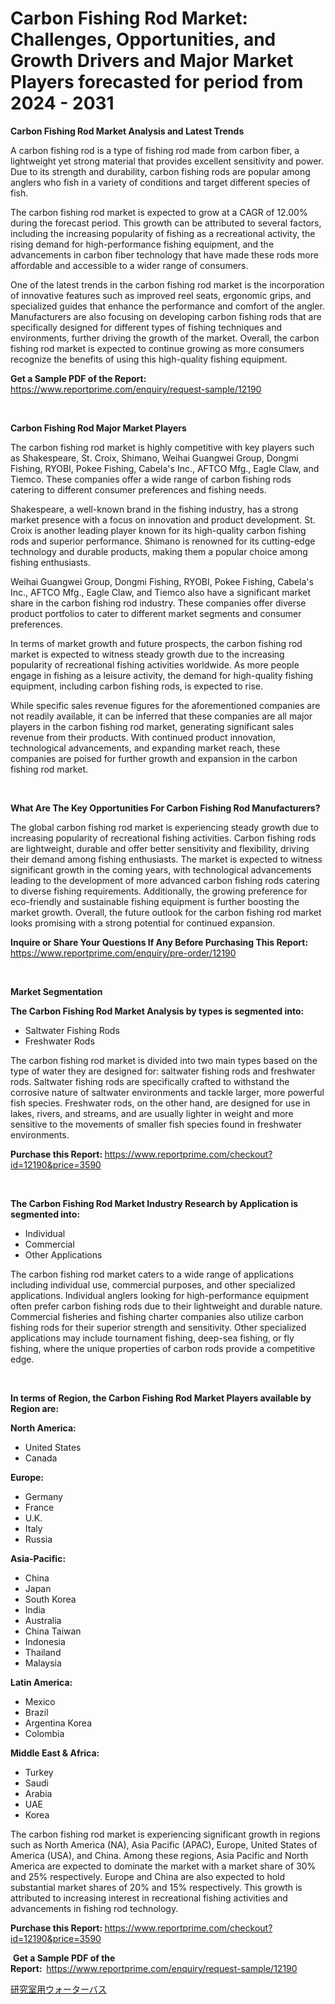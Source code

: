 <p><h1>Carbon Fishing Rod Market: Challenges, Opportunities, and Growth Drivers and Major Market Players forecasted for period from 2024 - 2031</h1></p><p><strong>Carbon Fishing Rod Market Analysis and Latest Trends</strong></p>
<p><p>A carbon fishing rod is a type of fishing rod made from carbon fiber, a lightweight yet strong material that provides excellent sensitivity and power. Due to its strength and durability, carbon fishing rods are popular among anglers who fish in a variety of conditions and target different species of fish.</p><p>The carbon fishing rod market is expected to grow at a CAGR of 12.00% during the forecast period. This growth can be attributed to several factors, including the increasing popularity of fishing as a recreational activity, the rising demand for high-performance fishing equipment, and the advancements in carbon fiber technology that have made these rods more affordable and accessible to a wider range of consumers.</p><p>One of the latest trends in the carbon fishing rod market is the incorporation of innovative features such as improved reel seats, ergonomic grips, and specialized guides that enhance the performance and comfort of the angler. Manufacturers are also focusing on developing carbon fishing rods that are specifically designed for different types of fishing techniques and environments, further driving the growth of the market. Overall, the carbon fishing rod market is expected to continue growing as more consumers recognize the benefits of using this high-quality fishing equipment.</p></p>
<p><strong>Get a Sample PDF of the Report:&nbsp;</strong> <a href="https://www.reportprime.com/enquiry/request-sample/12190">https://www.reportprime.com/enquiry/request-sample/12190</a></p>
<p>&nbsp;</p>
<p><strong>Carbon Fishing Rod Major Market Players</strong></p>
<p><p>The carbon fishing rod market is highly competitive with key players such as Shakespeare, St. Croix, Shimano, Weihai Guangwei Group, Dongmi Fishing, RYOBI, Pokee Fishing, Cabela's Inc., AFTCO Mfg., Eagle Claw, and Tiemco. These companies offer a wide range of carbon fishing rods catering to different consumer preferences and fishing needs.</p><p>Shakespeare, a well-known brand in the fishing industry, has a strong market presence with a focus on innovation and product development. St. Croix is another leading player known for its high-quality carbon fishing rods and superior performance. Shimano is renowned for its cutting-edge technology and durable products, making them a popular choice among fishing enthusiasts.</p><p>Weihai Guangwei Group, Dongmi Fishing, RYOBI, Pokee Fishing, Cabela's Inc., AFTCO Mfg., Eagle Claw, and Tiemco also have a significant market share in the carbon fishing rod industry. These companies offer diverse product portfolios to cater to different market segments and consumer preferences.</p><p>In terms of market growth and future prospects, the carbon fishing rod market is expected to witness steady growth due to the increasing popularity of recreational fishing activities worldwide. As more people engage in fishing as a leisure activity, the demand for high-quality fishing equipment, including carbon fishing rods, is expected to rise.</p><p>While specific sales revenue figures for the aforementioned companies are not readily available, it can be inferred that these companies are all major players in the carbon fishing rod market, generating significant sales revenue from their products. With continued product innovation, technological advancements, and expanding market reach, these companies are poised for further growth and expansion in the carbon fishing rod market.</p></p>
<p>&nbsp;</p>
<p><strong>What Are The Key Opportunities For Carbon Fishing Rod Manufacturers?</strong></p>
<p><p>The global carbon fishing rod market is experiencing steady growth due to increasing popularity of recreational fishing activities. Carbon fishing rods are lightweight, durable and offer better sensitivity and flexibility, driving their demand among fishing enthusiasts. The market is expected to witness significant growth in the coming years, with technological advancements leading to the development of more advanced carbon fishing rods catering to diverse fishing requirements. Additionally, the growing preference for eco-friendly and sustainable fishing equipment is further boosting the market growth. Overall, the future outlook for the carbon fishing rod market looks promising with a strong potential for continued expansion.</p></p>
<p><strong>Inquire or Share Your Questions If Any Before Purchasing This Report:</strong> <a href="https://www.reportprime.com/enquiry/pre-order/12190">https://www.reportprime.com/enquiry/pre-order/12190</a></p>
<p>&nbsp;</p>
<p><strong>Market Segmentation</strong></p>
<p><strong>The Carbon Fishing Rod Market Analysis by types is segmented into:</strong></p>
<p><ul><li>Saltwater Fishing Rods</li><li>Freshwater Rods</li></ul></p>
<p><p>The carbon fishing rod market is divided into two main types based on the type of water they are designed for: saltwater fishing rods and freshwater rods. Saltwater fishing rods are specifically crafted to withstand the corrosive nature of saltwater environments and tackle larger, more powerful fish species. Freshwater rods, on the other hand, are designed for use in lakes, rivers, and streams, and are usually lighter in weight and more sensitive to the movements of smaller fish species found in freshwater environments.</p></p>
<p><strong>Purchase this Report:&nbsp;</strong><a href="https://www.reportprime.com/checkout?id=12190&price=3590">https://www.reportprime.com/checkout?id=12190&price=3590</a></p>
<p>&nbsp;</p>
<p><strong>The Carbon Fishing Rod Market Industry Research by Application is segmented into:</strong></p>
<p><ul><li>Individual</li><li>Commercial</li><li>Other Applications</li></ul></p>
<p><p>The carbon fishing rod market caters to a wide range of applications including individual use, commercial purposes, and other specialized applications. Individual anglers looking for high-performance equipment often prefer carbon fishing rods due to their lightweight and durable nature. Commercial fisheries and fishing charter companies also utilize carbon fishing rods for their superior strength and sensitivity. Other specialized applications may include tournament fishing, deep-sea fishing, or fly fishing, where the unique properties of carbon rods provide a competitive edge.</p></p>
<p>&nbsp;</p>
<p><strong>In terms of Region, the Carbon Fishing Rod Market Players available by Region are:</strong></p>
<p>
    <p> <strong> North America: </strong>
        <ul>
            <li>United States</li>
            <li>Canada</li>
        </ul>
        </p> 
    <p> <strong> Europe: </strong>
        <ul>
            <li>Germany</li>
            <li>France</li>
            <li>U.K.</li>
            <li>Italy</li>
            <li>Russia</li>
        </ul>
        </p> 
    <p> <strong> Asia-Pacific: </strong>
        <ul>
            <li>China</li>
            <li>Japan</li>
            <li>South Korea</li>
            <li>India</li>
            <li>Australia</li>
            <li>China Taiwan</li>
            <li>Indonesia</li>
            <li>Thailand</li>
            <li>Malaysia</li>
        </ul>
        </p> 
    <p> <strong> Latin America: </strong>
        <ul>
            <li>Mexico</li>
            <li>Brazil</li>
            <li>Argentina Korea</li>
            <li>Colombia</li>
        </ul>
        </p> 
    <p> <strong> Middle East & Africa: </strong>
        <ul>
            <li>Turkey</li>
            <li>Saudi</li>
            <li>Arabia</li>
            <li>UAE</li>
            <li>Korea</li>
        </ul>
    </p>
    </p>
<p><p>The carbon fishing rod market is experiencing significant growth in regions such as North America (NA), Asia Pacific (APAC), Europe, United States of America (USA), and China. Among these regions, Asia Pacific and North America are expected to dominate the market with a market share of 30% and 25% respectively. Europe and China are also expected to hold substantial market shares of 20% and 15% respectively. This growth is attributed to increasing interest in recreational fishing activities and advancements in fishing rod technology.</p></p>
<p><strong>Purchase this Report: </strong><a href="https://www.reportprime.com/checkout?id=12190&price=3590">https://www.reportprime.com/checkout?id=12190&price=3590</a></p>
<p>&nbsp;<strong>Get a Sample PDF of the Report:&nbsp;&nbsp;</strong><a href="https://www.reportprime.com/enquiry/request-sample/12190">https://www.reportprime.com/enquiry/request-sample/12190</a></p>
<p><strong></strong></p>
<p><p><a href="https://github.com/oqoeusbvpadwjs08/Market-Research-Report-List-1/blob/main/85069302672.md">研究室用ウォーターバス</a></p></p>